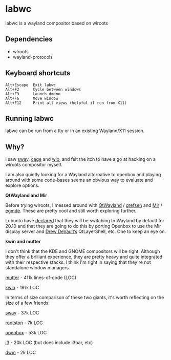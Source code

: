 # labwc

labwc is a wayland compositor based on wlroots

## Dependencies

- wlroots
- wayland-protocols

## Keyboard shortcuts

```
Alt+Escape  Exit labwc
Alt+F2      Cycle between windows
Alt+F3      Launch dmenu
Alt+F6      Move window
Alt+F12     Print all views (helpful if run from X11)
```

## Running labwc

labwc can be run from a tty or in an existing Wayland/X11 session.

## Why?

I saw [sway](https://swaywm.org/), [cage](https://www.hjdskes.nl/blog/cage-01/) and [wio](https://wio-project.org/), and felt the itch to have a go at hacking on a wlroots compositor myself.

I am also quietly looking for a Wayland alternative to openbox and playing around with some code-bases seems an obvious way to evaluate and explore options.

<b>QtWayland and Mir</b>

Before trying wlroots, I messed around with [QtWayland](https://github.com/qt/qtwayland) / [grefsen](https://github.com/ec1oud/grefsen) and [Mir](https://mir-server.io) / [egmde](https://github.com/AlanGriffiths/egmde). These are pretty cool and still worth exploring further.

Lubuntu have [declared](https://lubuntu.me/lubuntu-development-newsletter-9/) that they will be switching to Wayland by default for 20.10 and that they are going to do this by porting Openbox to use the Mir display server and [Drew DeVault’s](https://drewdevault.com/) QtLayerShell, etc. One to keep an eye on.

<b>kwin and mutter</b>

I don't think that the KDE and GNOME compositors will be right. Although they offer a brilliant experience, they are pretty heavy and quite integrated with their respective stacks. I think I'm right in saying that they're not standalone window managers.

[mutter](https://gitlab.gnome.org/GNOME/mutter) - 411k lines-of-code (LOC)

[kwin](https://github.com/KDE/kwin) - 191k LOC

In terms of size comparison of these two giants, it's worth reflecting on the size of a few friends:

[sway](https://github.com/swaywm/sway) - 37k LOC

[rootston](https://github.com/swaywm/wlroots/tree/master/rootston) - 7k LOC

[openbox](https://github.com/danakj/openbox) - 53k LOC

[i3](https://github.com/i3/i3) - 20k LOC (but does include i3bar, etc)

[dwm](https://dwm.suckless.org) - 2k LOC

